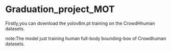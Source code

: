 # Graduation_project_MOT
Firstly,you can download the yolov8m.pt training on the CrowdHhuman datasets.

note:The model just training human full-body bounding-box of Crowdhuman datasets.
